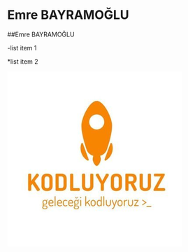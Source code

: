 # Emre BAYRAMOĞLU

##Emre BAYRAMOĞLU

-list item 1

*list item 2

![Kodluyoruz Logo](https://raw.githubusercontent.com/Kodluyoruz/taskforce/git/git/markdown-nedir-nasil-kullaniriz-/figures/kodluyoruz_logo.jpg)